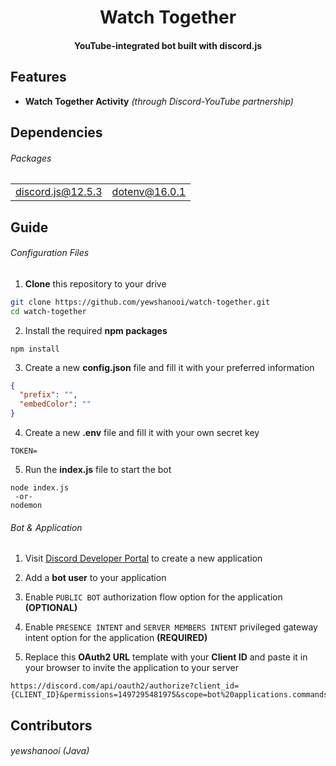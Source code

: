 <h1 align="center">
    Watch Together
    <br/>
</h1>

<h4 align="center">YouTube-integrated bot built with discord.js</h4>

## Features
- **Watch Together Activity** *(through Discord-YouTube partnership)*

## Dependencies
###### Packages
<table>
  <tbody>
    <tr>
      <td><a href="https://www.npmjs.com/package/@discordjs/builders">discord.js@12.5.3</a></td>
      <td><a href="https://www.npmjs.com/package/dotenv">dotenv@16.0.1</a></td>
    </tr>
  </tbody>
</table>

## Guide
###### Configuration Files
1. **Clone** this repository to your drive
```sh
git clone https://github.com/yewshanooi/watch-together.git
cd watch-together
```
2. Install the required **npm packages**
```
npm install
```
3. Create a new **config.json** file and fill it with your preferred information
```json
{
  "prefix": "",
  "embedColor": ""
}
```
4. Create a new **.env** file and fill it with your own secret key
```
TOKEN=
```
5. Run the **index.js** file to start the bot
```
node index.js
 -or-
nodemon
```

###### Bot & Application
1. Visit [Discord Developer Portal](https://discord.com/developers/applications) to create a new application

2. Add a **bot user** to your application

3. Enable `PUBLIC BOT` authorization flow option for the application **(OPTIONAL)**

4. Enable `PRESENCE INTENT` and `SERVER MEMBERS INTENT` privileged gateway intent option for the application **(REQUIRED)**

5. Replace this **OAuth2 URL** template with your **Client ID** and paste it in your browser to invite the application to your server
```
https://discord.com/api/oauth2/authorize?client_id={CLIENT_ID}&permissions=1497295481975&scope=bot%20applications.commands
```

## Contributors
###### yewshanooi (Java)
